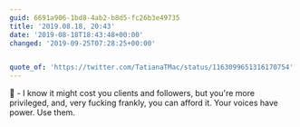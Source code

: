 ```yaml
---
guid: 6691a906-1bd8-4ab2-b8d5-fc26b3e49735
title: '2019.08.18, 20:43'
date: '2019-08-18T18:43:48+00:00'
changed: '2019-09-25T07:28:25+00:00'


quote_of: 'https://twitter.com/TatianaTMac/status/1163099651316170754'
---
```


💯 - I know it might cost you clients and followers, but you're more privileged, and, very fucking frankly, you can afford it. Your voices have power. Use them. 
